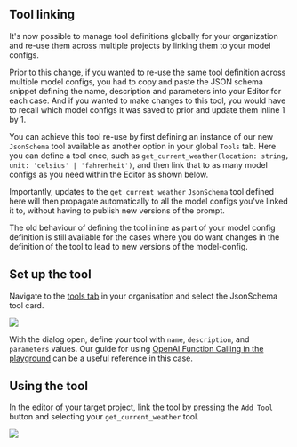 ## Tool linking

It's now possible to manage tool definitions globally for your organization and re-use them across multiple projects by linking them to your model configs.

Prior to this change, if you wanted to re-use the same tool definition across multiple model configs, you had to copy and paste the JSON schema snippet defining the name, description and parameters into your Editor for each case. And if you wanted to make changes to this tool, you would have to recall which model configs it was saved to prior and update them inline 1 by 1.

You can achieve this tool re-use by first defining an instance of our new `JsonSchema` tool available as another option in your global `Tools` tab. Here you can define a tool once, such as `get_current_weather(location: string, unit: 'celsius' | 'fahrenheit')`, and then link that to as many model configs as you need within the Editor as shown below.

Importantly, updates to the `get_current_weather` `JsonSchema` tool defined here will then propagate automatically to all the model configs you've linked it to, without having to publish new versions of the prompt.

The old behaviour of defining the tool inline as part of your model config definition is still available for the cases where you do want changes in the definition of the tool to lead to new versions of the model-config.

## Set up the tool

Navigate to the [tools tab](https://app.humanloop.com/hl-test/tools) in your organisation and select the JsonSchema tool card.

![](../../../assets/images/509a0e7-image.png)

With the dialog open, define your tool with `name`, `description`, and `parameters` values. Our guide for using [OpenAI Function Calling in the playground](/docs/guides/create-a-tool-in-the-editor) can be a useful reference in this case.

## Using the tool

In the editor of your target project, link the tool by pressing the `Add Tool` button and selecting your `get_current_weather` tool.

![](../../../assets/images/8c584c4-image.png)
